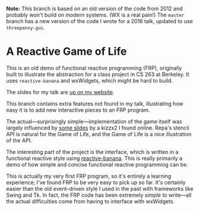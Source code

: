 **Note:** This branch is based on an old version of the code from 2012 and probably won't build on modern systems. (WX is a real pain!) The `master` branch has a new version of the code I wrote for a 2016 talk, updated to use `threepenny-gui`.

# A Reactive Game of Life

This is an old demo of functional reactive programming (FRP), originally built to illustrate the abstraction for a class project in CS 263 at Berkeley. It uses `reactive-banana` and wxWidgets, which might be hard to build.

The slides for my talk are [up on my website](http://jelv.is/frp).

This branch contains extra features not found in my talk, illustrating how easy it is to add new interactive pieces to an FRP program.

[1]: http://en.wikipedia.org/wiki/Conway%27s_Game_of_Life

The actual—surprisingly simple—implementation of the game itself was largely influenced by [some slides][2] by a kizzx2 I found online. Repa's stencil API is natural for the Game of Life, and the Game of Life is a nice illustration of the API.

[2]: http://illustratedhaskell.org/index.php/2011/09/24/conways-game-of-life-with-repa/

The interesting part of the project is the interface, which is written in a functional reactive style using [reactive-banana][3]. This is really primarily a demo of how simple and concise functional reactive programming can be. 

[3]: http://www.haskell.org/haskellwiki/Reactive-banana

This is actually my very first FRP program, so it's entirely a learning experience; I've found FRP to be very easy to pick up so far. It's certainly easier than the old event-driven style I used in the past with frameworks like Swing and Tk. In fact, the FRP code has been extremely simple to write—all the actual difficulties come from having to interface with wxWidgets.
